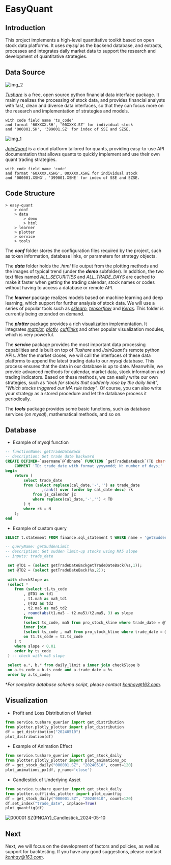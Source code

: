 # EasyQuant
## Introduction

This project implements a high-level quantitative toolkit based on open stock data platforms. It uses *mysql* as the backend database, and extracts, processes and integrates daily market data to support the research and development of quantitative strategies.

## Data Source
![img_2](https://github.com/konhay/easy-quant/assets/26830433/52862d6a-e117-4bff-8b65-d33800b83b01)

[*Tushare*](https://www.tushare.pro/) is a free, open source python financial data interface package. It mainly realizes the processing of stock data, and provides financial analysts with fast, clean and diverse data interfaces, so that they can focus more on the research and implementation of strategies and models.

    with code field name 'ts_code'
    and format '60XXXX.SH', '00XXXX.SZ' for individual stock
    and '000001.SH', '399001.SZ' for index of SSE and SZSE.

![img_1](https://github.com/konhay/easy-quant/assets/26830433/9d985640-776f-48aa-926d-00a65f16fdaf)

[*JoinQuant*](https://www.joinquant.com/) is a cloud platform tailored for quants, providing easy-to-use API documentation that allows quants to quickly implement and use their own quant trading strategies.

    with code field name 'code' 
    and format '60XXXX.XSHG', 00XXXX.XSHE for individual stock
    and '000001.XSHG', '399001.XSHE' for index of SSE and SZSE.

## Code Structure
    > easy-quant
        > conf 
        > data 
            > demo 
            > html
        > learner 
        > plotter 
        > service 
        > tools 

The ***conf*** folder stores the configuration files required by the project, such as token information, database links, or parameters for strategy objects.

The ***data*** folder holds the *.html* file output from the plotting methods and the images of typical trend (under the ***demo*** subfolder). In addition, the two text files named *ALL_SECURITIES* and *ALL_TRADE_DAYS* are cached to make it faster when getting the trading calendar, stock names or codes without having to access a database or remote API.

The ***learner*** package realizes models based on machine learning and deep learning, which support for further analysis of stock data. We will use a series of popular tools such as *[sklearn](https://github.com/scikit-learn/scikit-learn)*, *[tensorflow](https://github.com/tensorflow/)* and *[Keras](https://keras.io/)*. This folder is currently being extended on demand.

The ***plotter*** package provides a rich visualization implementation. It integrates *[matplot](https://matplotlib.org/), [plotly](https://github.com/plotly), [cufflinks](https://github.com/santosjorge/cufflinks)* and other popular visualization modules, which is very powerful.

The ***service*** package provides the most important data processing capabilities and is built on top of *Tushare* and *JoinQuant*'s remote python APIs. After the market closes, we will call the interfaces of these data platforms to append the latest trading data to our *mysql* database. This process ensures that the data in our database is up to date. Meanwhile, we provide advanced methods for calendar, market data, stock information and trading indicators. Based on these methods, we can easily write our own strategies, such as *"look for stocks that suddenly rose by the daily limit", "Which stocks triggered our MA rule today"*. Of course, you can also write your strategy as a stored procedure and let the database process it periodically.

The ***tools*** package provides some basic functions, such as database services (on *mysql*), mathematical methods, and so on.

## Database

* Example of mysql function

```sql
-- functionName: getTradeDateBack
-- description: Get trade date backward
CREATE DEFINER=`username`@`dbname` FUNCTION `getTradeDateBack`(TD char(8), N int) RETURNS char(8) CHARSET utf8mb3
    COMMENT 'TD: trade_date with format yyyymmdd; N: number of days;'
begin 
    return (
		select trade_date  
		from (select replace(cal_date,'-','') as trade_date
				,rank() over (order by cal_date desc) rk 
			from js_calendar jc 
			where replace(cal_date,'-','') < TD
		) t 
		where rk = N
	);
end
```

* Example of custom query

```sql
SELECT t.statement FROM finance.sql_statement t WHERE name = 'getSuddenLimit' AND 'version=1.0';
```

```sql
-- queryName: getSuddenLimit 
-- description: Get sudden limit-up stocks using MA5 slope
-- inputs: trade_date

 set @TD1 = (select getTradeDateBackgetTradeDateBack(%s,1));
 set @TD2 = (select getTradeDateBack(%s,2));
 
 with checkSlope as 
 (select *  
 	from (select t1.ts_code
 		, @TD1 as td1 
 		, t1.ma5 as ma5_td1
 		, @TD2 as td2 
 		, t2.ma5 as ma5_td2
 		, round(abs(t1.ma5 - t2.ma5)/t2.ma5, 3) as slope
 		from 
 		(select ts_code, ma5 from pro_stock_kline where trade_date = @TD1) t1 
 		inner join 
 		(select ts_code , ma5 from pro_stock_kline where trade_date = @TD2) t2 
 		on t1.ts_code = t2.ts_code
 	) t 
 	where slope < 0.01 
 	order by ts_code
 ) -- check with ma5 slope 
 
 select a.*, b.* from daily_limit a inner join checkSlope b
 on a.ts_code = b.ts_code and a.trade_date = %s
 order by a.ts_code;
```

**For complete database schema script, please contact konhay@163.com*.

## Visualization

* Profit and Loss Distribution of Market

```python
from service.tushare_querier import get_distribution
from plotter.plotly_plotter import plot_distribution
df = get_distribution("20240510")
plot_distribution(df)
```

* Example of Animation Effect

```python
from service.tushare_querier import get_stock_daily
from plotter.plotly_plotter import plot_animations_px
df = get_stock_daily("000001.SZ", "20240510", count=120)
plot_animations_px(df, y_name='close')
```

* Candlestick of Underlying Asset

```python
from service.tushare_querier import get_stock_daily
from plotter.cufflinks_plotter import plot_quantfig
df = get_stock_daily("000001.SZ", "20240510", count=120)
df.set_index("trade_date", inplace=True)
plot_quantfig(df)
```

![000001 SZ(PNGAY)_Candlestick_2024-05-10](https://github.com/konhay/easy-quant/assets/26830433/6fc53bb9-fcd1-438c-97dd-9c0a37c41343)

## Next

Next, we will focus on the development of factors and policies, as well as support for backtesting. If you have any good suggestions, please contact *konhay@163.com*.
